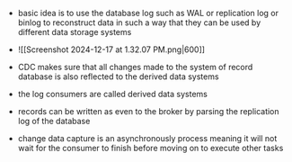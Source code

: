 - basic idea is to use the database log such as WAL or replication log or binlog to reconstruct data in such a way that they can be used by different data storage systems
- ![[Screenshot 2024-12-17 at 1.32.07 PM.png|600]]
- CDC makes sure that all changes made to the system of record database is also reflected to the derived data systems
- the log consumers are called derived data systems

- records can be written as even to the broker by parsing the replication log of the database
- change data capture is an asynchronously process meaning it will not wait for the consumer to finish before moving on to execute other tasks
